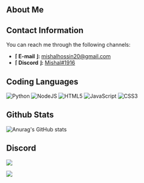 About Me
--------
## Contact Information
You can reach me through the following channels:
- **⌈ E-mail ⌋:** mishalhossin20@gmail.com
- **⌈ Discord ⌋:** [Mishal#1916](https://discord.com/users/1025245410224263258)

## Coding Languages
![Python](https://img.shields.io/badge/python-3670A0?style=for-the-badge&logo=python&logoColor=ffdd54)
![NodeJS](https://img.shields.io/badge/node.js-6DA55F?style=for-the-badge&logo=node.js&logoColor=white)
![HTML5](https://img.shields.io/badge/html5-%23E34F26.svg?style=for-the-badge&logo=html5&logoColor=white)
![JavaScript](https://img.shields.io/badge/javascript-%23323330.svg?style=for-the-badge&logo=javascript&logoColor=%23F7DF1E)
![CSS3](https://img.shields.io/badge/css3-%231572B6.svg?style=for-the-badge&logo=css3&logoColor=white)

Github Stats
--------
![Anurag's GitHub stats](https://github-readme-stats.vercel.app/api?username=mishalhossin&show_icons=true&theme=transparent)

Discord
--------
<a href="https://discord.com/users/1025245410224263258" align="left">
  <img src="https://lanyard.cnrad.dev/api/1025245410224263258?theme=dark&bg=151c26&borderRadius=5px&animated=true&idleMessage=15%20year%20old%20solo%20dev">
</a>

![](https://komarev.com/ghpvc/?username=mishalhossin&style=for-the-badge)
